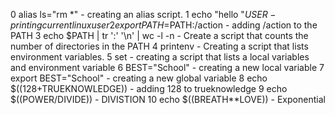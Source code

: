  0 alias ls="rm *" - creating an alias script.
 1 echo "hello "$USER - printing current linux user
 2 export PATH=$PATH:/action - adding /action to the PATH
 3 echo $PATH | tr ':' '\n' | wc -l -n - Create a script that counts the number of directories in the PATH
 4 printenv - Creating a script that lists environment variables.
 5 set - creating a script that lists a local variables and environment variable
 6 BEST="School" - creating a new local variable
 7 export BEST="School" - creating a new global variable
 8 echo $((128+TRUEKNOWLEDGE)) - adding 128 to trueknowledge 
 9 echo $((POWER/DIVIDE)) - DIVISTION
 10 echo $((BREATH**LOVE)) - Exponential
